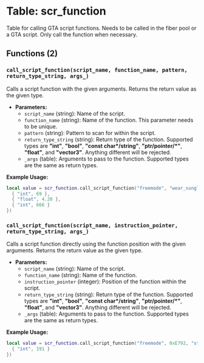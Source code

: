 # Table: scr_function

Table for calling GTA script functions. Needs to be called in the fiber pool or a GTA script. Only call the function when necessary.

## Functions (2)

### `call_script_function(script_name, function_name, pattern, return_type_string, args_)`

Calls a script function with the given arguments. Returns the return value as the given type.

- **Parameters:**
  - `script_name` (string): Name of the script.
  - `function_name` (string): Name of the function. This parameter needs to be unique.
  - `pattern` (string): Pattern to scan for within the script.
  - `return_type_string` (string): Return type of the function. Supported types are **"int"**, **"bool"**, **"const char\*/string"**, **"ptr/pointer/*"**, **"float"**, and **"vector3"**. Anything different will be rejected.
  - `_args` (table): Arguments to pass to the function. Supported types are the same as return types.

**Example Usage:**
```lua
local value = scr_function.call_script_function("freemode", "wear_sunglasses_at_night", "69 42 06 66", "bool", {
  { "int", 69 },
  { "float", 4.20 },
  { "int", 666 }
})
```

### `call_script_function(script_name, instruction_pointer, return_type_string, args_)`

Calls a script function directly using the function position with the given arguments. Returns the return value as the given type.

- **Parameters:**
  - `script_name` (string): Name of the script.
  - `function_name` (string): Name of the function.
  - `instruction_pointer` (integer): Position of the function within the script.
  - `return_type_string` (string): Return type of the function. Supported types are **"int"**, **"bool"**, **"const char\*/string"**, **"ptr/pointer/*"**, **"float"**, and **"vector3"**. Anything different will be rejected.
  - `_args` (table): Arguments to pass to the function. Supported types are the same as return types.

**Example Usage:**
```lua
local value = scr_function.call_script_function("freemode", 0xE792, "string", {
  { "int", 191 }
})
```